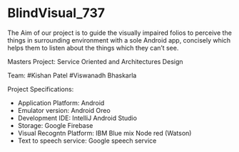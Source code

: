 # BlindVisual_737

The Aim of our project is to guide the visually impaired folios to perceive the things in surrounding environment with a sole Android app, concisely which helps them to listen about the things which they can’t see. 

Masters Project:
Service Oriented and Architectures Design

Team:
#Kishan Patel
#Viswanadh Bhaskarla

Project Specifications:
  - Application Platform:     Android
  - Emulator version:       Android Oreo
  - Development IDE:         IntelliJ Android Studio
  - Storage:                  Google Firebase
  - Visual Recogntn Platform: IBM Blue mix Node red (Watson)
  - Text to speech service:   Google speech service
  
  

